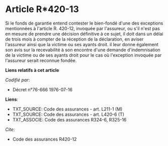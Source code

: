 # Article R*420-13

Si le fonds de garantie entend contester le bien-fondé d'une des exceptions mentionnées à l'article R. 420-12, invoquée par
l'assureur, ou s'il n'est pas en mesure de prendre une décision définitive à ce sujet, il doit dans un délai de trois mois à
compter de la réception de la déclaration, en aviser l'assureur ainsi que la victime ou ses ayants droit. il leur donne
également son avis sur la recevabilité à son encontre d'une demande d'indemnisation de la victime ou de ses ayants droit pour
le cas où l'exception invoquée par l'assureur serait reconnue fondée.

**Liens relatifs à cet article**

_Codifié par_:

  - Décret n°76-666 1976-07-16

**Liens**:

  - TXT_SOURCE: Code des assurances - art. L211-1 (M)
  - TXT_SOURCE: Code des assurances - art. L420-6 (T)
  - TXT_ASSOCIE: Code des assurances R324-6, R325-16

_Cite_:

  - Code des assurances R420-12
